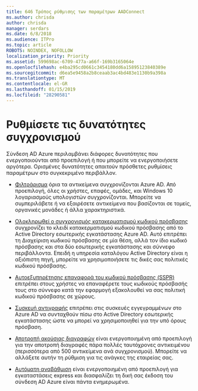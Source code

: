 ```yaml
---
title: 646 Τρόπος ρύθμισης των παραμέτρων AADConnect
ms.author: chrisda
author: chrisda
manager: serdars
ms.date: 6/8/2018
ms.audience: ITPro
ms.topic: article
ROBOTS: NOINDEX, NOFOLLOW
localization_priority: Priority
ms.assetid: 599698ac-6709-477a-a66f-169b3165064e
ms.openlocfilehash: e4ba295cd0661c3454180dd6a15895123840389e
ms.sourcegitcommit: d6ea5e9458a2b8ceaab3ac4bd483e1130b9a398a
ms.translationtype: MT
ms.contentlocale: el-GR
ms.lasthandoff: 01/15/2019
ms.locfileid: "28290581"
---
```

# <a name="configure-sync-features"></a>Ρυθμίσετε τις δυνατότητες συγχρονισμού

Σύνδεση AD Azure περιλαμβάνει διάφορες δυνατότητες που ενεργοποιούνται από προεπιλογή ή που μπορείτε να ενεργοποιήσετε αργότερα. Ορισμένες δυνατότητες απαιτούν πρόσθετες ρυθμίσεις παραμέτρων στο συγκεκριμένο περιβάλλον.
  
- [Φιλτράρισμα](https://docs.microsoft.com/azure/active-directory/connect/active-directory-aadconnectsync-configure-filtering) όρια τα αντικείμενα συγχρονίζονται Azure AD. Από προεπιλογή, όλες οι χρήστες, επαφές, ομάδες, και Windows 10 λογαριασμούς υπολογιστών συγχρονίζονται. Μπορείτε να συμπεριλάβετε ή να εξαιρέσετε αντικείμενα που βασίζονται σε τομείς, οργανικές μονάδες ή άλλα χαρακτηριστικά. 
    
- [Ολοκληρωθεί ο συγχρονισμός κατακερματισμού κωδικού πρόσβασης](https://docs.microsoft.com/azure/active-directory/connect/active-directory-aadconnectsync-implement-password-hash-synchronization) συγχρονίζει το κλειδί κατακερματισμού κωδικού πρόσβασης από το Active Directory εσωτερικής εγκατάστασης Azure AD. Αυτό επιτρέπει τη Διαχείριση κωδικού πρόσβασης σε μία θέση, αλλά τον ίδιο κωδικό πρόσβασης και στα δύο εσωτερικής εγκατάστασης και σύννεφο περιβάλλοντα. Επειδή η υπηρεσία καταλόγου Active Directory είναι η αξιόπιστη πηγή, μπορείτε να χρησιμοποιήσετε τις δικές σας πολιτικές κωδικού πρόσβασης. 
    
- [Αυτοεξυπηρέτησης επαναφορά του κωδικού πρόσβασης (SSPR)](https://docs.microsoft.com/azure/active-directory/authentication/quickstart-sspr) επιτρέπει στους χρήστες να επαναφέρετε τους κωδικούς πρόσβασής τους στο σύννεφο κατά την εφαρμογή εξακολουθεί να σας πολιτική κωδικού πρόσβασης σε χώρους. 
    
- [Συσκευή αντιγραφής](https://docs.microsoft.com/azure/active-directory/connect/active-directory-aadconnect-feature-device-writeback) επιτρέπει στις συσκευές εγγεγραμμένων στο Azure AD να συνταχθούν πίσω στο Active Directory εσωτερικής εγκατάστασης ώστε να μπορεί να χρησιμοποιηθεί για την υπό όρους πρόσβαση. 
    
- [Αποτροπή ακούσιας διαγραφών](https://docs.microsoft.com/azure/active-directory/connect/active-directory-aadconnectsync-feature-prevent-accidental-deletes) είναι ενεργοποιημένη από προεπιλογή για την αποτροπή διαγραφές πάρα πολλές ταυτόχρονες αντικειμένου (περισσότερα από 500 αντικείμενα ανά συγχρονισμού). Μπορείτε να αλλάξετε αυτήν τη ρύθμιση για τις ανάγκες της εταιρείας σας. 
    
- [Αυτόματη αναβάθμιση](https://docs.microsoft.com/azure/active-directory/connect/active-directory-aadconnect-feature-automatic-upgrade) είναι ενεργοποιημένη από προεπιλογή για εγκαταστάσεις express και διασφαλίζει τη δική σας έκδοση του σύνδεση AD Azure είναι πάντα ενημερωμένα. 
    

